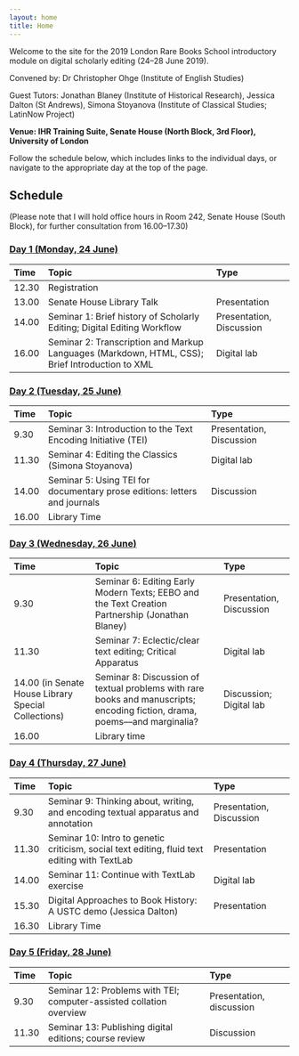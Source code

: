```yaml
---
layout: home
title: Home
---
```


Welcome to the site for the 2019 London Rare Books School introductory module on digital scholarly editing (24–28 June 2019).

Convened by: Dr Christopher Ohge (Institute of English Studies)

Guest Tutors: Jonathan Blaney (Institute of Historical Research), Jessica Dalton (St Andrews), Simona Stoyanova (Institute of Classical Studies; LatinNow Project)

**Venue: IHR Training Suite, Senate House (North Block, 3rd Floor), University of London**

Follow the schedule below, which includes links to the individual days, or navigate to the appropriate day at the top of the page.

## Schedule

(Please note that I will hold office hours in Room 242, Senate House (South Block), for further consultation from 16.00–17.30)

### [Day 1 (Monday, 24 June)](/day1.md)

Time      | Topic  | Type    |
:---------| :----- | :------ |
12.30  | Registration |             
13.00  |  Senate House Library Talk | Presentation |
14.00 | Seminar 1: Brief history of Scholarly Editing; Digital Editing Workflow  | Presentation, Discussion  |
16.00 | Seminar 2: Transcription and Markup Languages (Markdown, HTML, CSS); Brief Introduction to XML | Digital lab |

### [Day 2 (Tuesday, 25 June)](/day2.md)

Time     | Topic                               | Type                    |
:--------| :---------------------------------- |:------------------------|
9.30 | Seminar 3: Introduction to the Text Encoding Initiative (TEI) | Presentation, Discussion |
11.30 | Seminar 4: Editing the Classics (Simona Stoyanova) |  Digital lab             |
14.00 | Seminar 5: Using TEI for documentary prose editions: letters and journals | Discussion |
16.00 | Library Time |

### [Day 3 (Wednesday, 26 June)](/day3.md)

Time | Topic | Type |
:----|:-----|:------|
9.30 | Seminar 6: Editing Early Modern Texts; EEBO and the Text Creation Partnership (Jonathan Blaney) | Presentation, Discussion |
11.30  | Seminar 7: Eclectic/clear text editing; Critical Apparatus | Digital lab |
14.00 (in Senate House Library Special Collections) | Seminar 8: Discussion of textual problems with rare books and manuscripts; encoding fiction, drama, poems––and marginalia? | Discussion; Digital lab |
|16.00   | Library time   |   |

### [Day 4 (Thursday, 27 June)](/day4.md)

Time | Topic | Type |
:----|:------|:-----|
9.30 | Seminar 9: Thinking about, writing, and encoding textual apparatus and annotation | Presentation, Discussion |
11.30 | Seminar 10: Intro to genetic criticism, social text editing, fluid text editing with TextLab | Presentation  |
14.00 | Seminar 11: Continue with TextLab exercise | Digital lab |
15.30  | Digital Approaches to Book History: A USTC demo (Jessica Dalton) | Presentation |
16.30 | Library Time |             |

### [Day 5 (Friday, 28 June)](/day5.md)

Time     | Topic                               | Type                    |
:--------| :---------------------------------- |:------------------------|
9.30 | Seminar 12: Problems with TEI; computer-assisted collation overview | Presentation, discussion |
11.30 | Seminar 13: Publishing digital editions; course review | Discussion |
